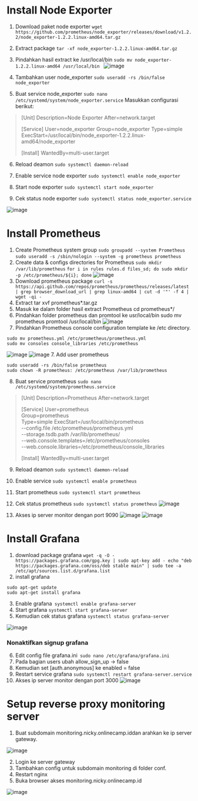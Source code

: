 # Install Node Exporter 

1. Download paket node exporter 
`wget https://github.com/prometheus/node_exporter/releases/download/v1.2.2/node_exporter-1.2.2.linux-amd64.tar.gz`

2. Extract package
`tar -xf node_exporter-1.2.2.linux-amd64.tar.gz`
3. Pindahkan hasil extract ke /usr/local/bin 
`sudo mv node_exporter-1.2.2.linux-amd64 /usr/local/bin
`
![image](https://user-images.githubusercontent.com/88620315/141654465-d8710d69-1b01-46ad-a006-f89aa2ece046.png)
4. Tambahkan user node_exporter 
`sudo useradd -rs /bin/false node_exporter`
5. Buat service node_exporter 
`sudo nano /etc/systemd/system/node_exporter.service`
Masukkan configurasi berikut:
 > [Unit]
>  Description=Node Exporter
>  After=network.target
> 
>  [Service]
>  User=node_exporter
>  Group=node_exporter
>  Type=simple
>  ExecStart=/usr/local/bin/node_exporter-1.2.2.linux-amd64/node_exporter
>  
>  [Install]
>  WantedBy=multi-user.target

6. Reload deamon
`sudo systemctl daemon-reload`

7. Enable service node exporter
`sudo systemctl enable node_exporter`

8. Start node exporter 
`sudo systemctl start node_exporter`

9. Cek status node exporter
`sudo systemctl status node_exporter.service`

![image](https://user-images.githubusercontent.com/88620315/141654741-93550a2c-2020-4078-914a-3b94497800d9.png)

# Install Prometheus
1.	Create Prometheus system group
`sudo groupadd --system Prometheus`
`sudo useradd -s /sbin/nologin --system -g prometheus prometheus
`
2.	Create data & configs directories for Prometheus
`sudo mkdir /var/lib/prometheus`
`for i in rules rules.d files_sd; do sudo mkdir -p /etc/prometheus/${i}; done`
![image](https://user-images.githubusercontent.com/88620315/141655112-ae4c4cae-8245-450f-9f76-c63344ee79aa.png)
3.	Download prometheus package
`curl -s https://api.github.com/repos/prometheus/prometheus/releases/latest | grep browser_download_url | grep linux-amd64 | cut -d '"' -f 4 | wget -qi -`
4.	Extract 
tar xvf prometheus*.tar.gz
5.	Masuk ke dalam folder hasil extract Prometheus
cd prometheus*/
6.	Pindahkan folder prometheus dan promtool ke usr/local/bin sudo mv prometheus promtool /usr/local/bin
![image](https://user-images.githubusercontent.com/88620315/141655264-f26f839c-da47-4107-b25e-574b21595261.png)
6.	Pindahkan Prometheus console configuration template ke /etc directory.
```
sudo mv prometheus.yml /etc/prometheus/prometheus.yml
sudo mv consoles console_libraries /etc/prometheus
```
![image](https://user-images.githubusercontent.com/88620315/141655294-fff7e3a5-4ac8-4004-8a5c-df1375d0b84f.png)
![image](https://user-images.githubusercontent.com/88620315/141655298-ea86b111-fd8b-41be-abf0-0f35591b9428.png)
7.	Add user prometheus 
```
sudo useradd -rs /bin/false prometheus
sudo chown -R prometheus: /etc/prometheus /var/lib/prometheus
```
8.	Buat service prometheus 
`sudo nano /etc/systemd/system/prometheus.service
`
 

>  [Unit]
>   Description=Prometheus 
>   After=network.target
> 
>   [Service]
>   User=prometheus   
>   Group=prometheus   
>   Type=simple
>   ExecStart=/usr/local/bin/prometheus \
>       --config.file /etc/prometheus/prometheus.yml \
>       --storage.tsdb.path /var/lib/prometheus/ \
>       --web.console.templates=/etc/prometheus/consoles \
>       --web.console.libraries=/etc/prometheus/console_libraries
> 
> [Install]
> WantedBy=multi-user.target
> 

9. Reload deamon 
`sudo systemctl daemon-reload`

10. Enable service 
`sudo systemctl enable prometheus`

11. Start prometheus 
`sudo systemctl start prometheus`

12. Cek status prometheus
`sudo systemctl status prometheus`
![image](https://user-images.githubusercontent.com/88620315/141655550-f58bcb4f-e415-4457-8335-ef95ddcf548a.png)

13. Akses ip server monitor dengan port 9090 
![image](https://user-images.githubusercontent.com/88620315/141655576-5bc89b76-51a9-4a1a-af74-aad930300f1c.png)
![image](https://user-images.githubusercontent.com/88620315/141655586-79af167c-3d95-4126-94f1-b260df716a2d.png)


# Install Grafana
1. download package grafana
`wget -q -O - https://packages.grafana.com/gpg.key | sudo apt-key add -
echo "deb https://packages.grafana.com/oss/deb stable main" | sudo tee -a /etc/apt/sources.list.d/grafana.list
`
2. install grafana
```
sudo apt-get update
sudo apt-get install grafana
```
3.	Enable grafana` systemctl enable grafana-server`
4.	Start grafana `systemctl start grafana-server`
5.	Kemudian cek status grafana `systemctl status grafana-server`
 
![image](https://user-images.githubusercontent.com/88620315/141655763-2673ffc2-58ab-4316-b46b-b2b07c02c7dd.png)

### Nonaktifkan signup grafana
6.	Edit config file grafana.ini` sudo nano /etc/grafana/grafana.ini`
7.	Pada bagian users ubah allow_sign_up -> false
8.	Kemudian set [auth.anonymous] ke enabled = false
9.	Restart service grafana `sudo systemctl restart grafana-server.service`
10.	Akses ip server monitor dengan port 3000
![image](https://user-images.githubusercontent.com/88620315/141656018-39f6bc66-ba80-4c5b-964e-fdc207c51d7e.png)

# Setup reverse proxy monitoring server
1.	Buat subdomain monitoring.nicky.onlinecamp.iddan arahkan ke ip server gateway.
 
![image](https://user-images.githubusercontent.com/88620315/141656045-115e0f19-f563-4dda-938b-650dca10f094.png)

2.	Login ke server gateway
3.	Tambahkan config untuk subdomain monitoring di folder conf.
4.	Restart nginx
5.	Buka browser akses monitoring.nicky.onlinecamp.id
 
![image](https://user-images.githubusercontent.com/88620315/141656048-e79ba8d3-52be-4fc9-bfa4-3f7c874072d4.png)
